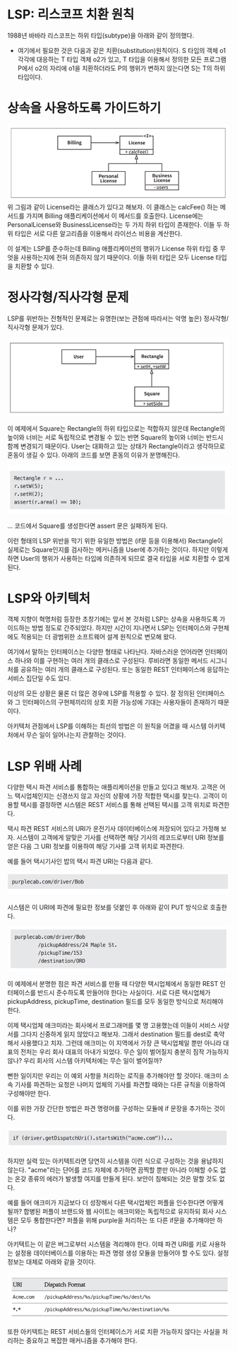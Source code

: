 # **LSP: 리스코프 치환 원칙**  
1988년 바바라 리스코프는 하위 타입(subtype)을 아래와 같이 정의했다.  
  
- 여기에서 필요한 것은 다음과 같은 치환(substitution)원칙이다. S 타입의 객체 o1 각각에 대응하는 T 타입 객체 o2가 있고, T 타입을 이용해서 
정의한 모든 프로그램 P에서 o2의 자리에 o1을 치환하더라도 P의 행위가 변하지 않는다면 S는 T의 하위 타입이다.  
  
# **상속을 사용하도록 가이드하기**  
![img.png](image/img.png)  
위 그림과 같이 License라는 클래스가 있다고 해보자. 이 클래스는 calcFee() 하는 메서드를 가지며 Billing 애플리케이션에서 이 메서드를 호출한다. 
License에는 PersonalLicense와 BusinessLicense라는 두 가지 하위 타입이 존재한다. 이들 두 하위 타입은 서로 다른 알고리즘을 이용해서 라이선스 
비용을 계산한다.  
  
이 설계는 LSP를 준수하는데 Billing 애플리케이션의 행위가 License 하위 타입 중 무엇을 사용하는지에 전혀 의존하지 않기 때문이다. 이들 하위 타입은 
모두 License 타입을 치환할 수 있다.  
  
# **정사각형/직사각형 문제**  
LSP를 위반하는 전형적인 문제로는 유명한(보는 관점에 따라서는 악명 높은) 정사각형/직사각형 문제가 있다.  
  
![img.png](image/img2.png)  
  
이 예제에서 Square는 Rectangle의 하위 타입으로는 적합하지 않은데 Rectangle의 높이와 너비는 서로 독립적으로 변경될 수 있는 반면 Square의 높이와 
너비는 반드시 함께 변경되기 때문이다. User는 대화하고 있는 상태가 Rectangle이라고 생각하므로 혼동이 생길 수 있다. 아래의 코드를 보면 혼동의 이유가 
분명해진다.  
  
![img.png](image/img3.png)  
  
... 코드에서 Square를 생성한다면 assert 문은 실패하게 된다.  
  
이런 형태의 LSP 위반을 막기 위한 유일한 방법은 (if문 등을 이용해서) Rectangle이 실제로는 Square인지를 검사하는 메커니즘을 User에 추가하는 
것이다. 하지만 이렇게 하면 User의 행위가 사용하는 타입에 의존하게 되므로 결국 타입을 서로 치환할 수 없게 된다.  
  
# **LSP와 아키텍처**  
객체 지향이 혁명처럼 등장한 초창기에는 앞서 본 것처럼 LSP는 상속을 사용하도록 가이드하는 방법 정도로 간주되었다. 하지만 시간이 지나면서 LSP는 
인터페이스와 구현체에도 적용되는 더 광범위한 소프트웨어 설계 원칙으로 변모해 왔다.  
  
여기에서 말하는 인터페이스는 다양한 형태로 나타난다. 자바스러운 언어라면 인터페이스 하나와 이를 구현하는 여러 개의 클래스로 구성된다. 루비라면 동일한 
메서드 시그니처를 공유하는 여러 개의 클래스로 구성된다. 또는 동일한 REST 인터페이스에 응답하는 서비스 집단일 수도 있다.  
  
이상의 모든 상황은 물론 더 많은 경우에 LSP를 적용할 수 있다. 잘 정의된 인터페이스와 그 인터페이스의 구현체끼리의 상호 치환 가능성에 기대는 사용자들이 
존재하기 때문이다.  
  
아키텍처 관점에서 LSP를 이해하는 최선의 방법은 이 원칙을 어겼을 때 시스템 아키텍처에서 무슨 일이 일어나는지 관찰하는 것이다.  
  
# **LSP 위배 사례**  
다양한 택시 파견 서비스를 통합하는 애플리케이션을 만들고 있다고 해보자. 고객은 어느 택시업체인지는 신경쓰지 않고 자신의 상황에 가장 적합한 택시를 
찾는다. 고객이 이용할 택시를 결정하면 시스템은 REST 서비스를 통해 선택된 택시를 고객 위치로 파견한다.  
  
택시 파견 REST 서비스의 URI가 운전기사 데이터베이스에 저장되어 있다고 가정해 보자. 시스템이 고객에게 알맞은 기사를 선택하면 해당 기사의 레코드로부터 
URI 정보를 얻은 다음 그 URI 정보를 이용하여 해당 기사를 고객 위치로 파견한다.  
  
예를 들어 택시기사인 밥의 택시 파견 URI는 다음과 같다.  
  
![img.png](image/img4.png)  
  
시스템은 이 URI에 파견에 필요한 정보를 덧붙인 후 아래와 같이 PUT 방식으로 호출한다.  
  
![img.png](image/img5.png)  
  
이 예제에서 분명한 점은 파견 서비스를 만들 때 다양한 택시업체에서 동일한 REST 인터페이스를 반드시 준수하도록 만들어야 한다는 사실이다. 서로 다른 
택시업체가 pickupAddress, pickupTime, destination 필드를 모두 동일한 방식으로 처리해야 한다.  
  
이제 택시업체 애크미라는 회사에서 프로그래머를 몇 명 고용했는데 이들이 서비스 사양서를 그다지 신중하게 읽지 않았다고 해보자. 그래서 destination 필드를 dest로 
축약해서 사용했다고 치자. 그런데 애크미는 이 지역에서 가장 큰 택시업체일 뿐만 아니라 대표의 전처는 우리 회사 대표의 아내가 되었다. 무슨 일이 
벌어질지 충분히 짐작 가능하지 않나? 우리 회사의 시스템 아키텍처에는 무슨 일이 벌어질까?  
  
뻔한 일이지만 우리는 이 예외 사항을 처리하는 로직을 추가해야만 할 것이다. 애크미 소속 기사를 파견하는 요청은 나머지 업체의 기사를 파견할 때와는 다른 
규칙을 이용하여 구성해야만 한다.  
  
이를 위한 가장 간단한 방법은 파견 명령어를 구성하는 모듈에 if 문장을 추가하는 것이다.  
  
![img.png](image/img6.png)  
  
하지만 실력 있는 아키텍트라면 당연히 시스템을 이런 식으로 구성하는 것을 용납하지 않는다. "acme"라는 단어를 코드 자체에 추가하면 끔찍할 뿐만 아니라 
이해할 수도 없는 온갖 종류의 에러가 발생할 여지를 만들게 된다. 보안이 침해되는 것은 말할 것도 없다.  
  
예를 들어 애크미가 지금보다 더 성장해서 다른 택시업체인 퍼플을 인수한다면 어떻게 될까? 합병된 퍼플이 브랜드와 웹 사이트는 애크미와는 독립적으로 
유지하되 회사 시스템은 모두 통합한다면? 퍼플을 위해 purple을 처리하는 또 다른 if문을 추가해야만 하나?  
  
아키텍트는 이 같은 버그로부터 시스템을 격리해야 한다. 이때 파견 URI를 키로 사용하는 설정용 데이터베이스를 이용하는 파견 명령 생성 모듈을 만들어야 
할 수도 있다. 설정 정보는 대체로 아래와 같을 것이다.  
  
![img.png](image/img7.png)  
  
또한 아키텍트는 REST 서비스들의 인터페이스가 서로 치환 가능하지 않다는 사실을 처리하는 중요하고 복잡한 매커니즘을 추가해야 한다.  
  
